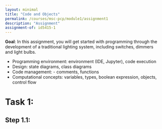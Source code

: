 ```yaml
---
layout: minimal
title: "Code and Objects"
permalink: /courses/msc-pcp/module1/assignment1
description: "Assignment"
assignment-of: id5415-1
---
```


**Goal**:  In this assignment, you will get started with programming through the development of a traditional lighting system, including switches, dimmers and light bulbs. 
      
* Programming environment: environment (IDE, Jupyter), code execution
* Design: state diagrams, class diagrams
* Code management: - comments, functions
* Computational concepts: variables, types, boolean expression, objects, control flow

# Task 1:

## Step 1.1:

